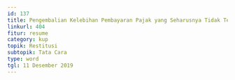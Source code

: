 ```yaml
---
id: 137
title: Pengembalian Kelebihan Pembayaran Pajak yang Seharusnya Tidak Terutang bagi WPLN (Ketentuan sebelum 1 Februari 2013)
linkurl: 404
fitur: resume
category: kup
topik: Restitusi
subtopik: Tata Cara
type: word
tgl: 11 Desember 2019
---
```


